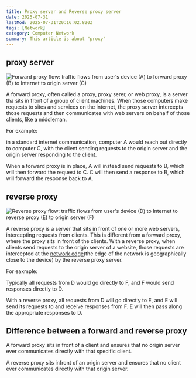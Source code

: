 ```yaml
---
title: Proxy server and Reverse proxy server
date: 2025-07-31
lastMod: 2025-07-31T20:16:02.820Z
tags: [Network]
category: Computer Network
summary: This article is about "proxy"
---
```

## proxy server

![Forward proxy flow: traffic flows from user's device (A) to forward proxy (B) to Internet to origin server (C)](https://jorthans-blog-storage.oss-cn-beijing.aliyuncs.com/forward_proxy_flow.png)

A forward proxy, often called a proxy, proxy serer, or web proxy, is a server tha sits in front of a group of client machines. When those computers make requests to sites and services on the internet, the proxy server intercepts those requests and then communicates with web servers on behalf of those clients, like a middleman.

For example:

in a standard internet communication, computer A would reach out directly to computer C, with the client sending requests to the origin server and the origin server responding to the client. 

When a forward proxy is in place, A will instead send requests to B, which will then forward the request to C. C will then send a response to B, which will forward the response back to A.

## reverse proxy

![Reverse proxy flow: traffic flows from user's device (D) to Internet to reverse proxy (E) to origin server (F)](https://jorthans-blog-storage.oss-cn-beijing.aliyuncs.com/reverse_proxy_flow.png)

A reverse proxy is a server that sits in front of one or more web servers, intercepting requests from clients. This is different from a forward proxy, where the proxy sits in front of the clients. With a reverse proxy, when clients send requests to the origin server of a website, those requests are intercepted at the <u>network edge</u>(the edge of the network is geographically close to the device) by the reverse proxy server. 

For eaxmple:

Typically all requests from D would go directly to F, and F would send responses directly to D.

With a reverse proxy, all requests from D will go directly to E, and E will send its requests to and receive responses from F. E will then pass along the appropriate responses to D.

## Difference between a forward and reverse proxy

A forward proxy sits in front of a client and ensures that no origin server ever communicates directly with that specific client. 

A reverse proxy sits infront of an origin server and ensures that no client ever communicates directly with that origin server.
